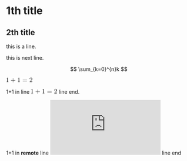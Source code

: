 1th title
=====

2th title
---
this is a line.

this is next line.


$$
\sum_{k=0}^{n}k
$$

![](img/1+1.gif)

1+1 in line ![](img/1+1.gif) line end.

1+1 in **remote** line ![](http://latex.codecogs.com/gif.latex?1&plus;1%3D2 "1+1=2") line end